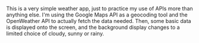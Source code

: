 This is a very simple weather app, just to practice my use of APIs more than anything else.
I'm using the Google Maps API as a geocoding tool and the OpenWeather API to actually fetch the data needed. 
Then, some basic data is displayed onto the screen, and the background display changes to a limited choice of cloudy, sunny or rainy. 